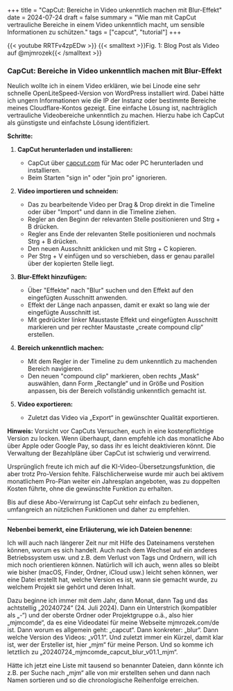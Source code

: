 +++
title = "CapCut: Bereiche in Video unkenntlich machen mit Blur-Effekt"
date = 2024-07-24
draft = false
summary = "Wie man mit CapCut vertrauliche Bereiche in einem Video unkenntlich macht, um sensible Informationen zu schützen."
tags = ["capcut", "tutorial"]
+++

{{< youtube RRTFv4zpEDw >}}
{{< smalltext >}}Fig. 1: Blog Post als Video auf @mjmrozek{{< /smalltext >}} 

### CapCut: Bereiche in Video unkenntlich machen mit Blur-Effekt

Neulich wollte ich in einem Video erklären, wie bei Linode eine sehr schnelle OpenLiteSpeed-Version von WordPress installiert wird. Dabei hätte ich ungern Informationen wie die IP der Instanz oder bestimmte Bereiche meines Cloudflare-Kontos gezeigt. Eine einfache Lösung ist, nachträglich vertrauliche Videobereiche unkenntlich zu machen. Hierzu habe ich CapCut als günstigste und einfachste Lösung identifiziert.

**Schritte:**

1. **CapCut herunterladen und installieren:**
   - CapCut über [capcut.com](https://www.capcut.com) für Mac oder PC herunterladen und installieren.
   - Beim Starten "sign in" oder "join pro" ignorieren.

2. **Video importieren und schneiden:**
   - Das zu bearbeitende Video per Drag & Drop direkt in die Timeline oder über "Import" und dann in die Timeline ziehen.
   - Regler an den Beginn der relevanten Stelle positionieren und Strg + B drücken.
   - Regler ans Ende der relevanten Stelle positionieren und nochmals Strg + B drücken.
   - Den neuen Ausschnitt anklicken und mit Strg + C kopieren.
   - Per Strg + V einfügen und so verschieben, dass er genau parallel über der kopierten Stelle liegt.

3. **Blur-Effekt hinzufügen:**
   - Über "Effekte" nach "Blur" suchen und den Effekt auf den eingefügten Ausschnitt anwenden.
   - Effekt der Länge nach anpassen, damit er exakt so lang wie der eingefügte Ausschnitt ist.
   - Mit gedrückter linker Maustaste Effekt und eingefügten Ausschnitt markieren und per rechter Maustaste „create compound clip“ erstellen.

4. **Bereich unkenntlich machen:**
   - Mit dem Regler in der Timeline zu dem unkenntlich zu machenden Bereich navigieren.
   - Den neuen "compound clip" markieren, oben rechts „Mask“ auswählen, dann Form „Rectangle“ und in Größe und Position anpassen, bis der Bereich vollständig unkenntlich gemacht ist.

5. **Video exportieren:**
   - Zuletzt das Video via „Export“ in gewünschter Qualität exportieren.

**Hinweis:**
Vorsicht vor CapCuts Versuchen, euch in eine kostenpflichtige Version zu locken. Wenn überhaupt, dann empfehle ich das monatliche Abo über Apple oder Google Pay, so dass ihr es leicht deaktivieren könnt. Die Verwaltung der Bezahlpläne über CapCut ist schwierig und verwirrend.

Ursprünglich freute ich mich auf die KI-Video-Übersetzungsfunktion, die aber trotz Pro-Version fehlte. Fälschlicherweise wurde mir auch bei aktivem monatlichem Pro-Plan weiter ein Jahresplan angeboten, was zu doppelten Kosten führte, ohne die gewünschte Funktion zu erhalten. 

Bis auf diese Abo-Verwirrung ist CapCut sehr einfach zu bedienen, umfangreich an nützlichen Funktionen und daher zu empfehlen.

---

**Nebenbei bemerkt, eine Erläuterung, wie ich Dateien benenne:**

Ich will auch nach längerer Zeit nur mit Hilfe des Dateinamens verstehen können, worum es sich handelt. Auch nach dem Wechsel auf ein anderes Betriebssystem usw. und z.B. dem Verlust von Tags und Ordnern, will ich mich noch orientieren können. Natürlich will ich auch, wenn alles so bleibt wie bisher (macOS, Finder, Ordner, iCloud usw.) leicht sehen können, wer eine Datei erstellt hat, welche Version es ist, wann sie gemacht wurde, zu welchem Projekt sie gehört und deren Inhalt.

Dazu beginne ich immer mit dem Jahr, dann Monat, dann Tag und das achtstellig „20240724“ (24. Juli 2024). Dann ein Unterstrich (kompatibler als „-“) und der oberste Ordner oder Projektgruppe o.ä., also hier „mjmcomde“, da es eine Videodatei für meine Webseite mjmrozek.com/de ist. Dann worum es allgemein geht: „capcut“. Dann konkreter: „blur“. Dann welche Version des Videos: „v01.1“. Und zuletzt immer ein Kürzel, damit klar ist, wer der Ersteller ist, hier „mjm“ für meine Person. Und so komme ich letztlich zu „20240724_mjmcomde_capcut_blur_v01.1_mjm“.

Hätte ich jetzt eine Liste mit tausend so benannter Dateien, dann könnte ich z.B. per Suche nach „mjm“ alle von mir erstellten sehen und dann nach Namen sortieren und so die chronologische Reihenfolge erreichen.

